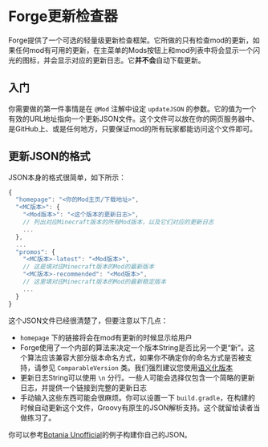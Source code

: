 Forge更新检查器
=============

Forge提供了一个可选的轻量级更新检查框架。它所做的只有检查mod的更新，如果任何mod有可用的更新，在主菜单的Mods按钮上和mod列表中将会显示一个闪光的图标，并会显示对应的更新日志。它**并不会**自动下载更新。

入门
------

你需要做的第一件事情是在 `@Mod` 注解中设定 `updateJSON` 的参数。它的值为一个有效的URL地址指向一个更新JSON文件。这个文件可以放在你的网页服务器中、是GitHub上、或是任何地方，只要保证mod的所有玩家都能访问这个文件即可。

更新JSON的格式
-----------------------

JSON本身的格式很简单，如下所示：

```Javascript
{
  "homepage": "<你的Mod主页/下载地址>",
  "<MC版本>": {
    "<Mod版本>": "<这个版本的更新日志>", 
    // 列出对应Minecraft版本的所有Mod版本，以及它们对应的更新日志
    ...
  },
  ...
  "promos": {
    "<MC版本>-latest": "<Mod版本>",
    // 这是填对应Minecraft版本的Mod的最新版本
    "<MC版本>-recommended": "<Mod版本>",
    // 这里填对应Minecraft版本的Mod的最新稳定版本
    ...
  }
}
```

这个JSON文件已经很清楚了，但要注意以下几点：

- `homepage` 下的链接将会在mod有更新的时候显示给用户
- Forge使用了一个内部的算法来决定一个版本String是否比另一个更“新”。这个算法应该兼容大部分版本命名方式，如果你不确定你的命名方式是否被支持，请参见 `ComparableVersion` 类。我们强烈建议您使用[语义化版本](http://semver.org/)
- 更新日志String可以使用 `\n` 分行。一些人可能会选择仅包含一个简略的更新日志，并提供一个链接到完整的更新日志
- 手动输入这些东西可能会很麻烦。你可以设置一下 `build.gradle`，在构建的时候自动更新这个文件，Groovy有原生的JSON解析支持。这个就留给读者当做练习了。
 
你可以参考[Botania Unofficial](https://raw.githubusercontent.com/williewillus/Botania/HEAD/version/update.json)的例子构建你自己的JSON。